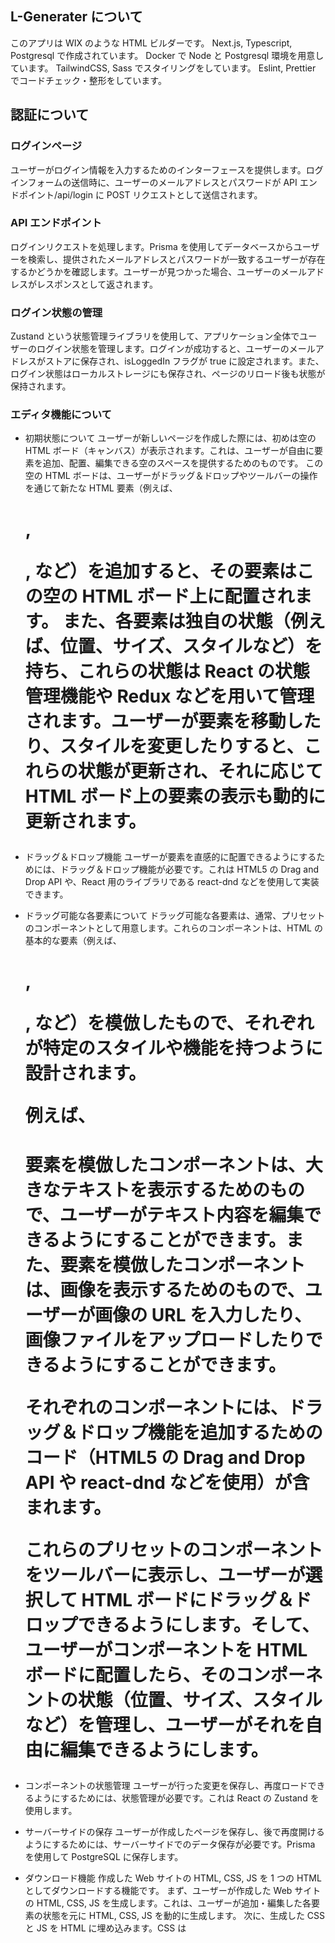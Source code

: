 ## L-Generater について

このアプリは WIX のような HTML ビルダーです。
Next.js, Typescript, Postgresql で作成されています。
Docker で Node と Postgresql 環境を用意しています。
TailwindCSS, Sass でスタイリングをしています。
Eslint, Prettier でコードチェック・整形をしています。

## 認証について

### ログインページ

ユーザーがログイン情報を入力するためのインターフェースを提供します。ログインフォームの送信時に、ユーザーのメールアドレスとパスワードが API エンドポイント/api/login に POST リクエストとして送信されます。

### API エンドポイント

ログインリクエストを処理します。Prisma を使用してデータベースからユーザーを検索し、提供されたメールアドレスとパスワードが一致するユーザーが存在するかどうかを確認します。ユーザーが見つかった場合、ユーザーのメールアドレスがレスポンスとして返されます。

### ログイン状態の管理

Zustand という状態管理ライブラリを使用して、アプリケーション全体でユーザーのログイン状態を管理します。ログインが成功すると、ユーザーのメールアドレスがストアに保存され、isLoggedIn フラグが true に設定されます。また、ログイン状態はローカルストレージにも保存され、ページのリロード後も状態が保持されます。

### エディタ機能について

- 初期状態について
  ユーザーが新しいページを作成した際には、初めは空の HTML ボード（キャンバス）が表示されます。これは、ユーザーが自由に要素を追加、配置、編集できる空のスペースを提供するためのものです。
  この空の HTML ボードは、ユーザーがドラッグ＆ドロップやツールバーの操作を通じて新たな HTML 要素（例えば、<h1>, <p>, <img>など）を追加すると、その要素はこの空の HTML ボード上に配置されます。
  また、各要素は独自の状態（例えば、位置、サイズ、スタイルなど）を持ち、これらの状態は React の状態管理機能や Redux などを用いて管理されます。ユーザーが要素を移動したり、スタイルを変更したりすると、これらの状態が更新され、それに応じて HTML ボード上の要素の表示も動的に更新されます。

- ドラッグ＆ドロップ機能
  ユーザーが要素を直感的に配置できるようにするためには、ドラッグ＆ドロップ機能が必要です。これは HTML5 の Drag and Drop API や、React 用のライブラリである react-dnd などを使用して実装できます。

- ドラッグ可能な各要素について
  ドラッグ可能な各要素は、通常、プリセットのコンポーネントとして用意します。これらのコンポーネントは、HTML の基本的な要素（例えば、<h1>, <p>, <img>など）を模倣したもので、それぞれが特定のスタイルや機能を持つように設計されます。

  例えば、<h1>要素を模倣したコンポーネントは、大きなテキストを表示するためのもので、ユーザーがテキスト内容を編集できるようにすることができます。また、<img>要素を模倣したコンポーネントは、画像を表示するためのもので、ユーザーが画像の URL を入力したり、画像ファイルをアップロードしたりできるようにすることができます。

  それぞれのコンポーネントには、ドラッグ＆ドロップ機能を追加するためのコード（HTML5 の Drag and Drop API や react-dnd などを使用）が含まれます。

  これらのプリセットのコンポーネントをツールバーに表示し、ユーザーが選択して HTML ボードにドラッグ＆ドロップできるようにします。そして、ユーザーがコンポーネントを HTML ボードに配置したら、そのコンポーネントの状態（位置、サイズ、スタイルなど）を管理し、ユーザーがそれを自由に編集できるようにします。

- コンポーネントの状態管理
  ユーザーが行った変更を保存し、再度ロードできるようにするためには、状態管理が必要です。これは React の Zustand を使用します。

- サーバーサイドの保存
  ユーザーが作成したページを保存し、後で再度開けるようにするためには、サーバーサイドでのデータ保存が必要です。Prisma を使用して PostgreSQL に保存します。

- ダウンロード機能
  作成した Web サイトの HTML, CSS, JS を 1 つの HTML としてダウンロードする機能です。
  まず、ユーザーが作成した Web サイトの HTML, CSS, JS を生成します。これは、ユーザーが追加・編集した各要素の状態を元に HTML, CSS, JS を動的に生成します。
  次に、生成した CSS と JS を HTML に埋め込みます。CSS は<style>タグ内に、JS は<script>タグ内に埋め込むことができます。
  最後に、生成した HTML をダウンロードできるようにします。これは、JavaScript の Blob オブジェクトと URL.createObjectURL()メソッドを使用して、生成した HTML を表す URL を作成し、その URL を<a>タグの href 属性に設定することで実現できます。そして、<a>タグの download 属性を設定することで、リンクをクリックしたときにファイルがダウンロードされるようにします。

- リアルタイムプレビュー
  ユーザーがページを編集すると同時に、その変更がリアルタイムでプレビューに反映されます。これにより、ユーザーは自分が行っている変更がどのように見えるかをすぐに確認することができます。

- リッチなコンポーネントライブラリ
  テキスト、画像、ビデオ、マップ、ボタンなど、さまざまな種類のコンポーネントを提供しています。これらのコンポーネントは、ユーザーが自分のウェブサイトに追加して自由にカスタマイズできます。

- テンプレート
  ユーザーが自分のウェブサイトの作成を始めるための多数のプロフェッショナルなテンプレートを提供しています。
